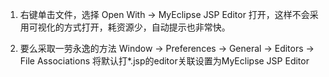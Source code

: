 1. 右键单击文件，选择 Open With -> MyEclipse JSP Editor 打开，这样不会采用可视化的方式打开，耗资源少，自动提示也非常快。 

2. 要么采取一劳永逸的方法 Window -> Preferences -> General -> Editors -> File Associations 
将默认打*.jsp的editor关联设置为MyEclipse JSP Editor 